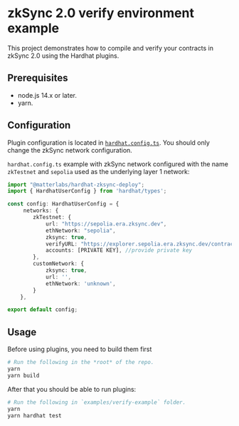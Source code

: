 # zkSync 2.0 verify environment example

This project demonstrates how to compile and verify your contracts in zkSync 2.0 using the Hardhat plugins.

## Prerequisites

- node.js 14.x or later.
- yarn.

## Configuration

Plugin configuration is located in [`hardhat.config.ts`](./hardhat.config.ts).
You should only change the zkSync network configuration.

`hardhat.config.ts` example with zkSync network configured with the name `zkTestnet` and `sepolia` used as the underlying layer 1 network:
```ts
import "@matterlabs/hardhat-zksync-deploy";
import { HardhatUserConfig } from 'hardhat/types';

const config: HardhatUserConfig = {
     networks: {     
        zkTestnet: {
            url: "https://sepolia.era.zksync.dev",
            ethNetwork: "sepolia",
            zksync: true,
            verifyURL: "https://explorer.sepolia.era.zksync.dev/contract_verification",
            accounts: [PRIVATE KEY], //provide private key
        },
        customNetwork: {
            zksync: true,
            url: '',
            ethNetwork: 'unknown',
        }
    },

export default config;
```

## Usage

Before using plugins, you need to build them first

```sh
# Run the following in the *root* of the repo.
yarn
yarn build
```

After that you should be able to run plugins:

```sh
# Run the following in `examples/verify-example` folder.
yarn
yarn hardhat test
```
